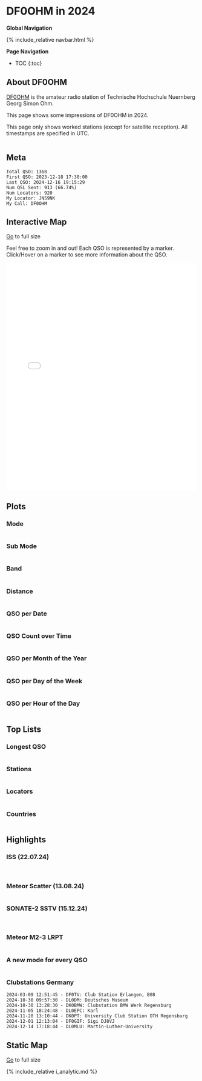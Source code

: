 # DF0OHM in 2024

**Global Navigation**

{% include_relative navbar.html %}

**Page Navigation**

* TOC
{:toc}

## About DF0OHM

[DF0OHM](https://www.qrz.com/db/DF0OHM) is the amateur radio station of Technische Hochschule Nuernberg Georg Simon Ohm.

This page shows some impressions of DF0OHM in 2024.

This page only shows worked stations (except for satellite reception). All timestamps are specified in UTC.

<img src="images/ants5LPDA8.jpeg" style="max-height: 200px" alt="">

## Meta

```
Total QSO: 1368
First QSO: 2023-12-18 17:30:00
Last QSO: 2024-12-16 19:15:29
Num QSL Sent: 913 (66.74%)
Num Locators: 920
My Locator: JN59NK
My Call: DF0OHM
```

## Interactive Map

<a href="df0ohm-2024/qso_map.html">Go</a> to full size<br />

Feel free to zoom in and out! Each QSO is represented by a marker. Click/Hover on a marker to see more information about the QSO.

<iframe src="df0ohm-2024/qso_map.html" width="100%" height="600" frameborder="0"></iframe>

## Plots

### Mode

<img src="df0ohm-2024/qso_modes.png" style="max-width: 100%; max-height: 500px" alt="">

### Sub Mode

<img src="df0ohm-2024/qso_sub_modes.png" style="max-width: 100%; max-height: 500px" alt="">

### Band

<img src="df0ohm-2024/qso_bands.png" style="max-width: 100%; max-height: 500px" alt="">

### Distance

<img src="df0ohm-2024/qso_distance.png" style="max-width: 100%; max-height: 500px" alt="">

### QSO per Date

<img src="df0ohm-2024/qso_per_date.png" style="max-width: 100%; max-height: 500px" alt="">

### QSO Count over Time

<img src="df0ohm-2024/qso_count_over_time.png" style="max-width: 100%; max-height: 500px" alt="">

### QSO per Month of the Year

<img src="df0ohm-2024/qso_per_month_of_year.png" style="max-width: 100%; max-height: 500px" alt="">

### QSO per Day of the Week

<img src="df0ohm-2024/qso_per_day_of_week.png" style="max-width: 100%; max-height: 500px" alt="">

### QSO per Hour of the Day

<img src="df0ohm-2024/qso_per_hour_of_day.png" style="max-width: 100%; max-height: 500px" alt="">

## Top Lists

### Longest QSO

<img src="df0ohm-2024/stats_top_longest_qso.png" style="max-width: 100%; max-height: 500px" alt="">

### Stations

<img src="df0ohm-2024/stats_top_stations.png" style="max-width: 100%; max-height: 500px" alt="">

### Locators

<img src="df0ohm-2024/stats_top_locators.png" style="max-width: 100%; max-height: 500px" alt="">

### Countries

<img src="df0ohm-2024/stats_top_countries.png" style="max-width: 100%; max-height: 500px" alt="">

## Highlights

### ISS (22.07.24)

<img src="df0ohm-2024/highlights/iss_meta.png" style="max-height:200px" alt="">
<img src="df0ohm-2024/highlights/iss_qsl.jpg" style="max-height:200px"  alt="">

### Meteor Scatter (13.08.24)

<img src="df0ohm-2024/highlights/meteor_scatter.png" style="max-width: 100%; max-height: 500px" alt="">

### SONATE-2 SSTV (15.12.24)

<img src="df0ohm-2024/highlights/sonate_01.png" style="max-width: 100%; max-height: 500px" alt="">
<img src="df0ohm-2024/highlights/sonate_02.png" style="max-width: 100%; max-height: 500px" alt="">

### Meteor M2-3 LRPT

<img src="df0ohm-2024/highlights/meteor_m2_3.png" style="max-width: 100%; max-height: 500px" alt="">

### A new mode for every QSO

<img src="df0ohm-2024/highlights/ur4mls.png" style="max-width: 100%; max-height: 500px" alt="">

### Clubstations Germany

```
2024-03-09 12:51:45 - DF0TV: Club Station Erlangen, B08
2024-10-30 09:57:30 - DL0DM: Deutsches Museum
2024-10-30 13:28:30 - DK0BMW: Clubstation BMW Werk Regensburg
2024-11-05 18:24:48 - DL0EPC: Karl
2024-11-28 13:10:44 - DK0PT: University Club Station OTH Regensburg
2024-12-01 12:13:04 - DF0GIF: Sigi DJ8VJ
2024-12-14 17:18:44 - DL0MLU: Martin-Luther-University
```

## Static Map

<a href="df0ohm-2024/qso_map.png">Go</a> to full size<br />
<img src="df0ohm-2024/qso_map.png" style="max-width: 80%; max-height: 500px" alt="">

{% include_relative i_analytic.md %}
